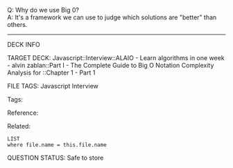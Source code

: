 Q: Why do we use Big 0?  
A: It's a framework we can use to judge which solutions are "better" than others.


---

DECK INFO

TARGET DECK: Javascript::Interview::ALAIO - Learn algorithms in one week - alvin zablan::Part I - The Complete Guide to Big O Notation Complexity Analysis for ::Chapter 1 - Part 1

FILE TAGS: Javascript Interview

Tags:

Reference:

Related:

```dataview
LIST
where file.name = this.file.name
```

QUESTION STATUS: Safe to store